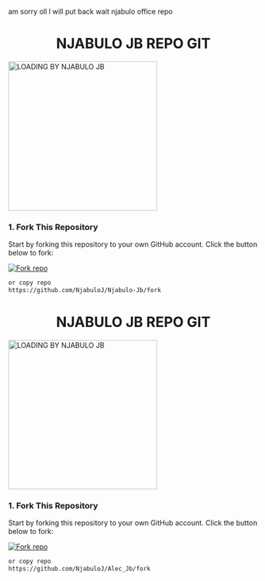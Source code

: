 am sorry oll l will put back wait njabulo office repo

<h1 align="center">  NJABULO JB REPO GIT </h1>
  <a href="https://github.com/NjabuloJ/Njabulo-Jb"><img src="https://img.shields.io/badge/Repo%20Njabulo%20Jb-white" alt="LOADING BY NJABULO JB " width="300"></a>

### 1. Fork This Repository

Start by forking this repository to your own GitHub account. Click the button below to fork:

<a href='https://github.com/NjabuloJ/Njabulo-Jb/fork' target="_blank"><img alt='Fork repo' src='https://img.shields.io/badge/Fork This Repo-black?style=for-the-badge&logo=git&logoColor=white'/></a>

   ```bash
   or copy repo 
   https://github.com/NjabuloJ/Njabulo-Jb/fork
   ```

<h1 align="center">  NJABULO JB REPO GIT </h1>
  <a href="https://github.com/NjabuloJ/Alec_Jb"><img src="https://img.shields.io/badge/Repo%20Alec%20Jb-white" alt="LOADING BY NJABULO JB " width="300"></a>

### 1. Fork This Repository

Start by forking this repository to your own GitHub account. Click the button below to fork:

<a href='https://github.com/NjabuloJ/Alec_Jb/fork' target="_blank"><img alt='Fork repo' src='https://img.shields.io/badge/Fork This Repo-black?style=for-the-badge&logo=git&logoColor=white'/></a>

   ```bash
   or copy repo 
   https://github.com/NjabuloJ/Alec_Jb/fork
   ```

